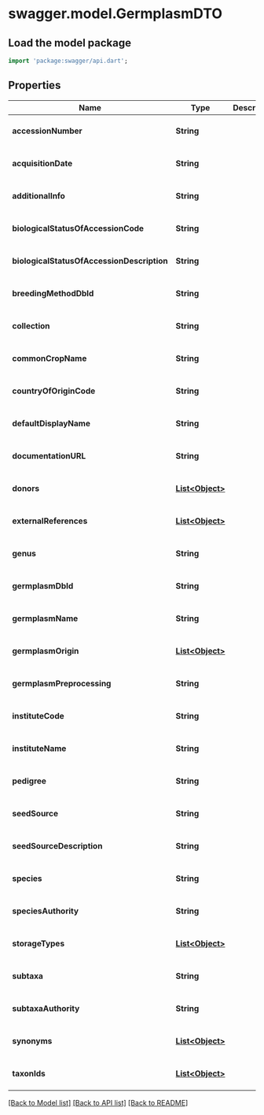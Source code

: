# swagger.model.GermplasmDTO

## Load the model package
```dart
import 'package:swagger/api.dart';
```

## Properties
Name | Type | Description | Notes
------------ | ------------- | ------------- | -------------
**accessionNumber** | **String** |  | [optional] [default to null]
**acquisitionDate** | **String** |  | [optional] [default to null]
**additionalInfo** | **String** |  | [optional] [default to null]
**biologicalStatusOfAccessionCode** | **String** |  | [optional] [default to null]
**biologicalStatusOfAccessionDescription** | **String** |  | [optional] [default to null]
**breedingMethodDbId** | **String** |  | [optional] [default to null]
**collection** | **String** |  | [optional] [default to null]
**commonCropName** | **String** |  | [optional] [default to null]
**countryOfOriginCode** | **String** |  | [optional] [default to null]
**defaultDisplayName** | **String** |  | [optional] [default to null]
**documentationURL** | **String** |  | [optional] [default to null]
**donors** | [**List&lt;Object&gt;**](Object.md) |  | [optional] [default to []]
**externalReferences** | [**List&lt;Object&gt;**](Object.md) |  | [optional] [default to []]
**genus** | **String** |  | [optional] [default to null]
**germplasmDbId** | **String** |  | [optional] [default to null]
**germplasmName** | **String** |  | [optional] [default to null]
**germplasmOrigin** | [**List&lt;Object&gt;**](Object.md) |  | [optional] [default to []]
**germplasmPreprocessing** | **String** |  | [optional] [default to null]
**instituteCode** | **String** |  | [optional] [default to null]
**instituteName** | **String** |  | [optional] [default to null]
**pedigree** | **String** |  | [optional] [default to null]
**seedSource** | **String** |  | [optional] [default to null]
**seedSourceDescription** | **String** |  | [optional] [default to null]
**species** | **String** |  | [optional] [default to null]
**speciesAuthority** | **String** |  | [optional] [default to null]
**storageTypes** | [**List&lt;Object&gt;**](Object.md) |  | [optional] [default to []]
**subtaxa** | **String** |  | [optional] [default to null]
**subtaxaAuthority** | **String** |  | [optional] [default to null]
**synonyms** | [**List&lt;Object&gt;**](Object.md) |  | [optional] [default to []]
**taxonIds** | [**List&lt;Object&gt;**](Object.md) |  | [optional] [default to []]

[[Back to Model list]](../README.md#documentation-for-models) [[Back to API list]](../README.md#documentation-for-api-endpoints) [[Back to README]](../README.md)


